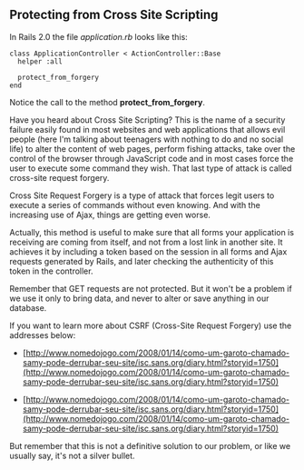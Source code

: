 ## Protecting from Cross Site Scripting

In Rails 2.0 the file *application.rb* looks like this:

	class ApplicationController < ActionController::Base
	  helper :all

	  protect_from_forgery
	end

Notice the call to the method **protect\_from\_forgery**.
 
Have you heard about Cross Site Scripting? This is the name of a security failure easily found in most websites and web applications that allows evil people (here I'm talking about teenagers with nothing to do and no social life) to alter the content of web pages, perform fishing attacks, take over the control of the browser through JavaScript code and in most cases force the user to execute some command they wish. That last type of attack is called cross-site request forgery.

Cross Site Request Forgery is a type of attack that forces legit users to execute a series of commands without even knowing. And with the increasing use of Ajax, things are getting even worse.

Actually, this method is useful to make sure that all forms your application is receiving are coming from itself, and not from a lost link in another site. It achieves it by including a token based on the session in all forms and Ajax requests generated by Rails, and later checking the authenticity of this token in the controller.

Remember that GET requests are not protected. But it won't be a problem if we use it only to bring data, and never to alter or save anything in our database.

If you want to learn more about CSRF (Cross-Site Request Forgery) use the addresses below:

* [http://www.nomedojogo.com/2008/01/14/como-um-garoto-chamado-samy-pode-derrubar-seu-site/isc.sans.org/diary.html?storyid=1750](http://www.nomedojogo.com/2008/01/14/como-um-garoto-chamado-samy-pode-derrubar-seu-site/isc.sans.org/diary.html?storyid=1750)

* [http://www.nomedojogo.com/2008/01/14/como-um-garoto-chamado-samy-pode-derrubar-seu-site/isc.sans.org/diary.html?storyid=1750](http://www.nomedojogo.com/2008/01/14/como-um-garoto-chamado-samy-pode-derrubar-seu-site/isc.sans.org/diary.html?storyid=1750)

But remember that this is not a definitive solution to our problem, or like we usually say, it's not a silver bullet.
